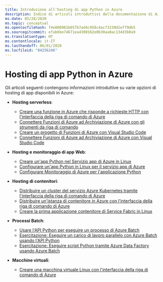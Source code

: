 ```yaml
---
title: Introduzione all'hosting di app Python in Azure
description: Indice di articoli introduttivi della documentazione di Azure sull'hosting del codice di app Python.
ms.date: 05/28/2020
ms.topic: conceptual
ms.openlocfilehash: f4e880901b057b7ad4c958c4acf3239d2ef79db5
ms.sourcegitcommit: efab6be74671ea4300162e0b30aa8ac134d3b0a9
ms.translationtype: HT
ms.contentlocale: it-IT
ms.lasthandoff: 06/01/2020
ms.locfileid: "84256246"
---
```

# <a name="hosting-python-apps-on-azure"></a>Hosting di app Python in Azure

Gli articoli seguenti contengono informazioni introduttive su varie opzioni di hosting di app disponibili in Azure:

- **Hosting serverless**:
  - [Creare una funzione in Azure che risponde a richieste HTTP con l'interfaccia della riga di comando di Azure](/azure/azure-functions/functions-create-first-azure-function-azure-cli?pivots=programming-language-python)
  - [Connettere Funzioni di Azure ad Archiviazione di Azure con gli strumenti da riga di comando](/azure/azure-functions/functions-add-output-binding-storage-queue-cli?tabs=bash%2Cbrowser&pivots=programming-language-python)
  - [Creare un progetto di Funzioni di Azure con Visual Studio Code](/azure/azure-functions/functions-create-first-function-vs-code?pivots=programming-language-python)
  - [Connettere Funzioni di Azure ad Archiviazione di Azure con Visual Studio Code](/azure/azure-functions/functions-add-output-binding-storage-queue-vs-code?pivots=programming-language-python)
  
- **Hosting e monitoraggio di app Web**:
  - [Creare un'app Python nel Servizio app di Azure in Linux](/azure/app-service/containers/quickstart-python)
  - [Configurare un'app Python in Linux per il servizio app di Azure](/azure/app-service/containers/how-to-configure-python)
  - [Configurare Monitoraggio di Azure per l'applicazione Python](/azure/azure-monitor/app/opencensus-python)

- **Hosting di contenitori**:
  - [Distribuire un cluster del servizio Azure Kubernetes tramite l'interfaccia della riga di comando di Azure](/azure/aks/kubernetes-walkthrough)
  - [Distribuire un'istanza di contenitore in Azure con l'interfaccia della riga di comando di Azure](/azure/container-instances/container-instances-quickstart)
  - [Creare la prima applicazione contenitore di Service Fabric in Linux](/azure/service-fabric/service-fabric-get-started-containers-linux)

- **Processi Batch**:
  - [Usare l'API Python per eseguire un processo di Azure Batch](/azure/batch/quick-run-python)
  - [Esercitazione: Eseguire un carico di lavoro parallelo con Azure Batch usando l'API Python](/azure/batch/tutorial-parallel-python)
  - [Esercitazione: Eseguire script Python tramite Azure Data Factory usando Azure Batch](/azure/batch/tutorial-run-python-batch-azure-data-factory)

- **Macchine virtuali**:
  - [Creare una macchina virtuale Linux con l'interfaccia della riga di comando di Azure](/azure/virtual-machines/linux/quick-create-cli)
